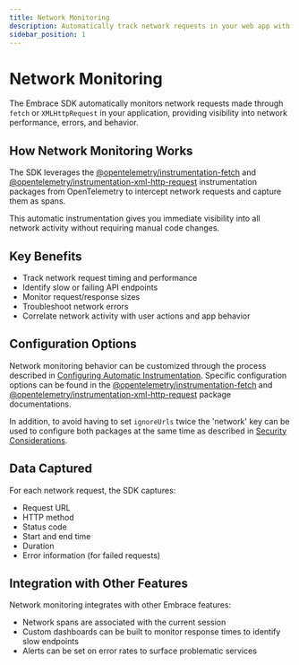 ```yaml
---
title: Network Monitoring
description: Automatically track network requests in your web app with Embrace
sidebar_position: 1
---
```


# Network Monitoring

The Embrace SDK automatically monitors network requests made through `fetch` or `XMLHttpRequest` in your application,
providing visibility into network performance, errors, and behavior.

## How Network Monitoring Works

The SDK leverages the [@opentelemetry/instrumentation-fetch](https://www.npmjs.com/package/@opentelemetry/instrumentation-fetch)
and [@opentelemetry/instrumentation-xml-http-request](https://www.npmjs.com/package/@opentelemetry/instrumentation-xml-http-request)
instrumentation packages from OpenTelemetry to intercept network requests and capture them as spans.

This automatic instrumentation gives you immediate visibility into all network activity without requiring manual code
changes.

## Key Benefits

- Track network request timing and performance
- Identify slow or failing API endpoints
- Monitor request/response sizes
- Troubleshoot network errors
- Correlate network activity with user actions and app behavior

## Configuration Options

Network monitoring behavior can be customized through the process described in [Configuring Automatic Instrumentation](/web/automatic-instrumentation/index.md#configuring-automatic-instrumentation).
Specific configuration options can be found in the [@opentelemetry/instrumentation-fetch](https://github.com/open-telemetry/opentelemetry-js/blob/experimental/v0.57.0/experimental/packages/opentelemetry-instrumentation-fetch/src/fetch.ts#L60)
and [@opentelemetry/instrumentation-xml-http-request](https://github.com/open-telemetry/opentelemetry-js/blob/experimental/v0.57.0/experimental/packages/opentelemetry-instrumentation-xml-http-request/src/xhr.ts#L66)
package documentations.

In addition, to avoid having to set `ignoreUrls` twice the 'network' key can be used to configure both packages at the
same time as described in [Security Considerations](/web/best-practices/security-considerations.md#configure-the-network-monitoring-auto-instrumentation).

## Data Captured

For each network request, the SDK captures:

- Request URL
- HTTP method
- Status code
- Start and end time
- Duration
- Error information (for failed requests)

## Integration with Other Features

Network monitoring integrates with other Embrace features:
- Network spans are associated with the current session
- Custom dashboards can be built to monitor response times to identify slow endpoints
- Alerts can be set on error rates to surface problematic services
